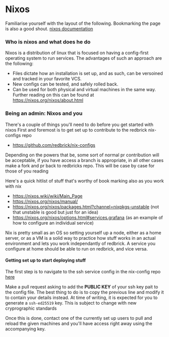 # Nixos

Familiarise yourself with the layout of the following. Bookmarking the page is also a good shout.
[nixos documentation](https://nixos.org/nixos/manual/)


### Who is nixos and what does he do
Nixos is a distribution of linux that is focused on having a config-first operating system to run services. The advantages of such an approach are the following:
 - Files dictate how an installation is set up, and as such, can be versoined and tracked in your favorite VCS.
 - New configs can be tested, and safely rolled back.
 - Can be used for both physical and virtual machines in the same way.
Further reading on this can be found at https://nixos.org/nixos/about.html


### Being an admin: Nixos and you
There's a couple of things you'll need to do before you get started with nixos
First and foremost is to get set up to contribute to the redbrick nix-configs repo

 - https://github.com/redbrick/nix-configs
 
Depending on the powers that be, some sort of normal pr contribution will be acceptable, if you have access a branch is appropriate, in all other cases make a fork and pr back to redbricks repo. This will be case by case for those of you reading

Here's a quick hitlist of stuff that's worthy of book marking also as you work with nix
 - https://nixos.wiki/wiki/Main_Page
 - https://nixos.org/nixos/manual/
 - https://nixos.org/nixos/packages.html?channel=nixpkgs-unstable (not that unstable is good but just for an idea)
 - https://nixos.org/nixos/options.html#services.grafana (as an example of how to configure an individual service)
 
Nix is pretty small as an OS so setting yourself up a node, either as a home server, or as a VM is a solid way to practice how stuff works in an actual environment and lets you work independantly of redbrick. A service you configure at home should be able to run on redbrick, and vice versa.

#### Getting set up to start deploying stuff

The first step is to navigate to the ssh service config in the nix-config repo [here](https://github.com/redbrick/nix-configs/blob/master/services/ssh.nix)

Make a pull request asking to add the **PUBLIC KEY** of your ssh key pait to the config file. The best thing to do is to copy the previous line and modify it to contain your details instead. At time of writing, it is expected for you to generate a `ssh-ed25519` key. This is subject to change with new cryprographic standards

Once this is done, contact one of the currently set up users to pull and reload the given machines and you'll have access right away using the accompanying key.

